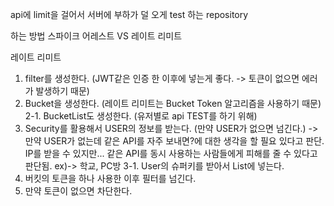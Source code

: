 api에 limit을 걸어서 서버에 부하가 덜 오게 test 하는 repository

하는 방법
스파이크 어레스트 VS 레이트 리미트

레이트 리미트
1. filter를 생성한다. (JWT같은 인증 한 이후에 넣는게 좋다. -> 토큰이 없으면 에러가 발생하기 때문)
2. Bucket을 생성한다. (레이트 리미트는 Bucket Token 알고리즘을 사용하기 때문)
2-1. BucketList도 생성한다. (유저별로 api TEST를 하기 위해)
3. Security를 활용해서 USER의 정보를 받는다. (만약 USER가 없으면 넘긴다.) -> 만약 USER가 없는데 같은 API를 자주 보내면?에 대한 생각을 할 필요 있다고 판단. IP를 받을 수 있지만... 같은 API를 동시 사용하는 사람들에게 피해를 줄 수 있다고 판단됨.
ex)-> 학교, PC방
3-1. User의 슈퍼키를 받아서 List에 넣는다.
4. 버킷의 토큰을 하나 사용한 이후 필터를 넘긴다.
5. 만약 토큰이 없으면 차단한다.

